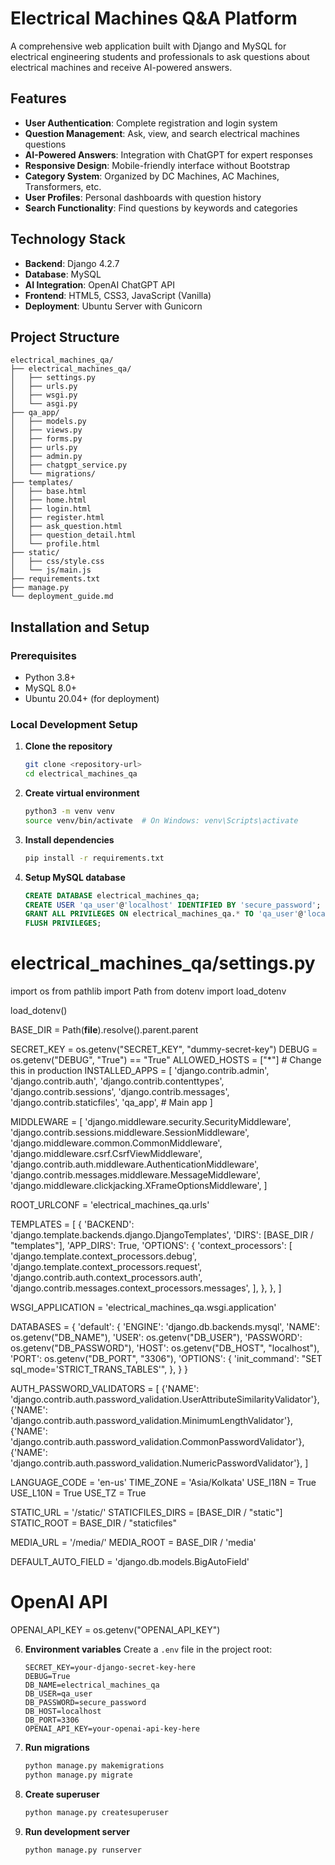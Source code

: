 
# Electrical Machines Q&A Platform

A comprehensive web application built with Django and MySQL for electrical engineering students and professionals to ask questions about electrical machines and receive AI-powered answers.

## Features

- **User Authentication**: Complete registration and login system
- **Question Management**: Ask, view, and search electrical machines questions
- **AI-Powered Answers**: Integration with ChatGPT for expert responses
- **Responsive Design**: Mobile-friendly interface without Bootstrap
- **Category System**: Organized by DC Machines, AC Machines, Transformers, etc.
- **User Profiles**: Personal dashboards with question history
- **Search Functionality**: Find questions by keywords and categories

## Technology Stack

- **Backend**: Django 4.2.7
- **Database**: MySQL
- **AI Integration**: OpenAI ChatGPT API
- **Frontend**: HTML5, CSS3, JavaScript (Vanilla)
- **Deployment**: Ubuntu Server with Gunicorn

## Project Structure

```
electrical_machines_qa/
├── electrical_machines_qa/    
│   ├── settings.py           
│   ├── urls.py             
│   ├── wsgi.py              
│   └── asgi.py              
├── qa_app/                   
│   ├── models.py           
│   ├── views.py             
│   ├── forms.py             
│   ├── urls.py              
│   ├── admin.py            
│   ├── chatgpt_service.py   
│   └── migrations/          
├── templates/                
│   ├── base.html            
│   ├── home.html            
│   ├── login.html           
│   ├── register.html        
│   ├── ask_question.html    
│   ├── question_detail.html 
│   └── profile.html         
├── static/                   
│   ├── css/style.css        
│   └── js/main.js           
├── requirements.txt          
├── manage.py                
└── deployment_guide.md      
```

## Installation and Setup

### Prerequisites

- Python 3.8+
- MySQL 8.0+
- Ubuntu 20.04+ (for deployment)

### Local Development Setup

1. **Clone the repository**
   ```bash
   git clone <repository-url>
   cd electrical_machines_qa
   ```

2. **Create virtual environment**
   ```bash
   python3 -m venv venv
   source venv/bin/activate  # On Windows: venv\Scripts\activate
   ```

3. **Install dependencies**
   ```bash
   pip install -r requirements.txt
   ```

4. **Setup MySQL database**
   ```sql
   CREATE DATABASE electrical_machines_qa;
   CREATE USER 'qa_user'@'localhost' IDENTIFIED BY 'secure_password';
   GRANT ALL PRIVILEGES ON electrical_machines_qa.* TO 'qa_user'@'localhost';
   FLUSH PRIVILEGES;
   ```
   
# electrical_machines_qa/settings.py

import os
from pathlib import Path
from dotenv import load_dotenv

load_dotenv()

BASE_DIR = Path(__file__).resolve().parent.parent

SECRET_KEY = os.getenv("SECRET_KEY", "dummy-secret-key")
DEBUG = os.getenv("DEBUG", "True") == "True"
ALLOWED_HOSTS = ["*"]  # Change this in production
INSTALLED_APPS = [
    'django.contrib.admin',
    'django.contrib.auth',
    'django.contrib.contenttypes',
    'django.contrib.sessions',
    'django.contrib.messages',
    'django.contrib.staticfiles',
    'qa_app',  # Main app
]

MIDDLEWARE = [
    'django.middleware.security.SecurityMiddleware',
    'django.contrib.sessions.middleware.SessionMiddleware',
    'django.middleware.common.CommonMiddleware',
    'django.middleware.csrf.CsrfViewMiddleware',
    'django.contrib.auth.middleware.AuthenticationMiddleware',
    'django.contrib.messages.middleware.MessageMiddleware',
    'django.middleware.clickjacking.XFrameOptionsMiddleware',
]

ROOT_URLCONF = 'electrical_machines_qa.urls'

TEMPLATES = [
    {
        'BACKEND': 'django.template.backends.django.DjangoTemplates',
        'DIRS': [BASE_DIR / "templates"],
        'APP_DIRS': True,
        'OPTIONS': {
            'context_processors': [
                'django.template.context_processors.debug',
                'django.template.context_processors.request',
                'django.contrib.auth.context_processors.auth',
                'django.contrib.messages.context_processors.messages',
            ],
        },
    },
]

WSGI_APPLICATION = 'electrical_machines_qa.wsgi.application'

DATABASES = {
    'default': {
        'ENGINE': 'django.db.backends.mysql',
        'NAME': os.getenv("DB_NAME"),
        'USER': os.getenv("DB_USER"),
        'PASSWORD': os.getenv("DB_PASSWORD"),
        'HOST': os.getenv("DB_HOST", "localhost"),
        'PORT': os.getenv("DB_PORT", "3306"),
        'OPTIONS': {
            'init_command': "SET sql_mode='STRICT_TRANS_TABLES'",
        },
    }
}

AUTH_PASSWORD_VALIDATORS = [
    {'NAME': 'django.contrib.auth.password_validation.UserAttributeSimilarityValidator'},
    {'NAME': 'django.contrib.auth.password_validation.MinimumLengthValidator'},
    {'NAME': 'django.contrib.auth.password_validation.CommonPasswordValidator'},
    {'NAME': 'django.contrib.auth.password_validation.NumericPasswordValidator'},
]

LANGUAGE_CODE = 'en-us'
TIME_ZONE = 'Asia/Kolkata'
USE_I18N = True
USE_L10N = True
USE_TZ = True

STATIC_URL = '/static/'
STATICFILES_DIRS = [BASE_DIR / "static"]
STATIC_ROOT = BASE_DIR / "staticfiles"

MEDIA_URL = '/media/'
MEDIA_ROOT = BASE_DIR / 'media'

DEFAULT_AUTO_FIELD = 'django.db.models.BigAutoField'

# OpenAI API
OPENAI_API_KEY = os.getenv("OPENAI_API_KEY")

6. **Environment variables**
   Create a `.env` file in the project root:
   ```env
   SECRET_KEY=your-django-secret-key-here
   DEBUG=True
   DB_NAME=electrical_machines_qa
   DB_USER=qa_user
   DB_PASSWORD=secure_password
   DB_HOST=localhost
   DB_PORT=3306
   OPENAI_API_KEY=your-openai-api-key-here
   ```

7. **Run migrations**
   ```bash
   python manage.py makemigrations
   python manage.py migrate
   ```

8. **Create superuser**
   ```bash
   python manage.py createsuperuser
   ```

9. **Run development server**
   ```bash
   python manage.py runserver
   ```

